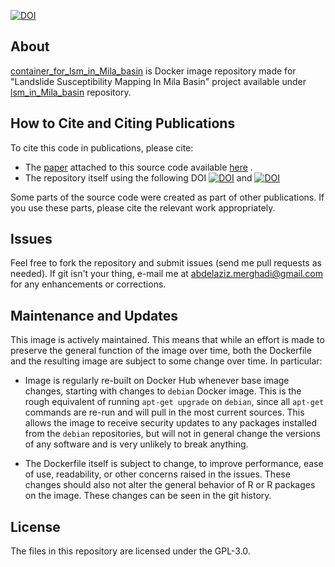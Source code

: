 [![DOI](https://zenodo.org/badge/DOI/10.5281/zenodo.1000436.svg)](https://doi.org/10.5281/zenodo.1000436)


## About

[container_for_lsm_in_Mila_basin](https://github.com/aminevsaziz/container_for_lsm_in_Mila_basin) is Docker image repository made for "Landslide Susceptibility Mapping In Mila Basin" project available under [lsm_in_Mila_basin](https://github.com/aminevsaziz/lsm_in_Mila_basin) repository.

## How to Cite and Citing Publications

To cite this code in publications, please cite:

- The [paper](https://doi.org/10.3390/ijgi7070268) attached to this source code available [here](https://doi.org/10.3390/ijgi7070268) .
- The repository itself using the following DOI [![DOI](https://zenodo.org/badge/DOI/10.5281/zenodo.1000431.svg)](https://doi.org/10.5281/zenodo.1000431) and [![DOI](https://zenodo.org/badge/DOI/10.5281/zenodo.1000436.svg)](https://doi.org/10.5281/zenodo.1000436)

Some parts of the source code were created as part of other publications. If you use these parts, please cite the relevant work appropriately.

## Issues

Feel free to fork the repository and submit issues (send me pull requests as needed). If git isn't your thing, e-mail me at [abdelaziz.merghadi@gmail.com](abdelaziz.merghadi@gmail.com) for any enhancements or corrections.


## Maintenance and Updates

This image is actively maintained.  This means that while an effort is made to preserve the general function of the image over time, both the Dockerfile and the resulting image are subject to some change over time.  In particular:

- Image is regularly re-built on Docker Hub whenever base image changes, starting with changes to `debian` Docker image.  This is the rough equivalent of running `apt-get upgrade` on `debian`, since all `apt-get` commands are re-run and will pull in the most current sources.  This allows the image to receive security updates to any packages installed from the `debian` repositories, but will not in general change the versions of any software and is very unlikely to break anything.

- The Dockerfile itself is subject to change, to improve performance, ease of use, readability, or other concerns raised in the issues.  These changes should also not alter the general behavior of R or R packages on the image.  These changes can be seen in the git history.


## License ##

The files in this repository are licensed under the GPL-3.0.
